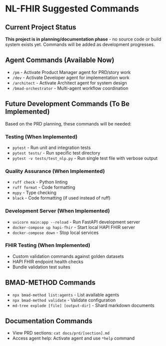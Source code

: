 # NL-FHIR Suggested Commands

## Current Project Status
**This project is in planning/documentation phase** - no source code or build system exists yet. Commands will be added as development progresses.

## Agent Commands (Available Now)
- `/pm` - Activate Product Manager agent for PRD/story work
- `/dev` - Activate Developer agent for implementation work  
- `/architect` - Activate Architect agent for system design
- `/bmad-orchestrator` - Multi-agent workflow coordination

## Future Development Commands (To Be Implemented)
Based on the PRD planning, these commands will be needed:

### Testing (When Implemented)
- `pytest` - Run unit and integration tests
- `pytest tests/` - Run specific test directory
- `pytest -v tests/test_nlp.py` - Run single test file with verbose output

### Quality Assurance (When Implemented)
- `ruff check` - Python linting
- `ruff format` - Code formatting
- `mypy` - Type checking
- `black` - Code formatting (if used instead of ruff)

### Development Server (When Implemented)
- `uvicorn main:app --reload` - Run FastAPI development server
- `docker-compose up hapi-fhir` - Start local HAPI FHIR server
- `docker-compose down` - Stop local services

### FHIR Testing (When Implemented)
- Custom validation commands against golden datasets
- HAPI FHIR endpoint health checks
- Bundle validation test suites

## BMAD-METHOD Commands
- `npx bmad-method list:agents` - List available agents
- `npx bmad-method validate` - Validate configuration
- `md-tree explode [file] [output-dir]` - Shard markdown documents

## Documentation Commands  
- View PRD sections: `cat docs/prd/[section].md`
- Access agent help: Activate agent and use `*help` command